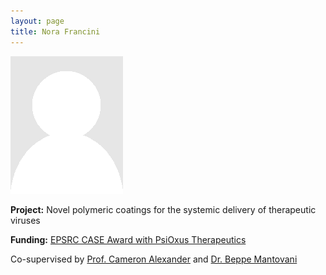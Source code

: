 ```yaml
---
layout: page
title: Nora Francini
---
```


<img src="img/placeholder.png" alt="Nora Francini" class="gallery">

**Project:** Novel polymeric coatings for the systemic delivery of therapeutic viruses

**Funding:** [EPSRC CASE Award with PsiOxus Therapeutics](http://www.psioxus.com)

Co-supervised by [Prof. Cameron Alexander](https://www.nottingham.ac.uk/pharmacy/people/cameron.alexander) and [Dr. Beppe Mantovani](https://www.nottingham.ac.uk/pharmacy/people/giuseppe.mantovani)